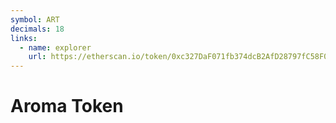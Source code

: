 ```yaml
---
symbol: ART
decimals: 18
links:
  - name: explorer
    url: https://etherscan.io/token/0xc327DaF071fb374dcB2AfD28797fC58F096A8b1F
---
```


# Aroma Token
